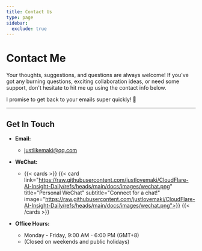 ```yaml
---
title: Contact Us
type: page
sidebar:
  exclude: true
---
```

# Contact Me

Your thoughts, suggestions, and questions are always welcome! If you've got any burning questions, exciting collaboration ideas, or need some support, don't hesitate to hit me up using the contact info below.

I promise to get back to your emails super quickly! 🚀

---

## **Get In Touch**

*   **Email:**
    *   [justlikemaki@qq.com](mailto:justlikemaki@qq.com)

*   **WeChat:**
    *   {{< cards >}}
        {{< card link="https://raw.githubusercontent.com/justlovemaki/CloudFlare-AI-Insight-Daily/refs/heads/main/docs/images/wechat.png" title="Personal WeChat" subtitle="Connect for a chat!" image="https://raw.githubusercontent.com/justlovemaki/CloudFlare-AI-Insight-Daily/refs/heads/main/docs/images/wechat.png">}}
        {{< /cards >}}

*   **Office Hours:**
    *   Monday - Friday, 9:00 AM - 6:00 PM (GMT+8)
    *   (Closed on weekends and public holidays)